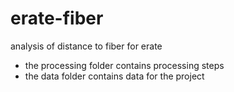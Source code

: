 erate-fiber
===========

analysis of distance to fiber for erate

- the processing folder contains processing steps
- the data folder contains data for the project 
